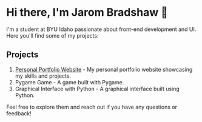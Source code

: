 # Hi there, I'm Jarom Bradshaw 👋

I'm a student at BYU Idaho passionate about front-end development and UI. Here you'll find some of my projects:

## Projects

1. [Personal Portfolio Website](https://jarom-bradshaw.github.io/wdd130/) - My personal portfolio website showcasing my skills and projects.
2. Pygame Game - A game built with Pygame.
3. Graphical Interface with Python - A graphical interface built using Python.
   
Feel free to explore them and reach out if you have any questions or feedback!


<!---
jarom-bradshaw/jarom-bradshaw is a ✨ special ✨ repository because its `README.md` (this file) appears on your GitHub profile.
You can click the Preview link to take a look at your changes.
--->
